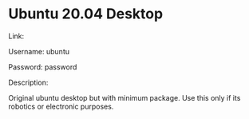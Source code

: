 # Ubuntu 20.04 Desktop
Link: 

Username: ubuntu

Password: password

Description: 

Original ubuntu desktop but with minimum package. Use this only if its robotics or electronic purposes.
